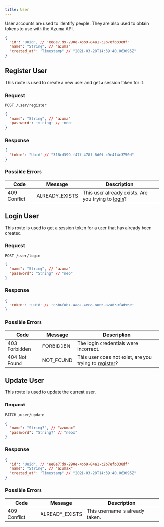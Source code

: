```yaml
---
title: User
---
```


User accounts are used to identify people. They are also used to obtain tokens to use with the Azuma API.

```json
{
  "id": "Uuid", // "ee8e77d9-290e-4bb9-84a1-c2b7efb338df"
  "name": "String", // "azuma"
  "created_at": "Timestamp" // "2021-03-28T14:39:40.063095Z"
}
```

## Register User

This route is used to create a new user and get a session token for it.

### Request

`POST /user/register`

```json
{
  "name": "String", // "azuma"
  "password": "String" // "neo"
}
```

### Response

```json
{
  "token": "Uuid" // "318cd399-f47f-478f-8d09-c9c414c3750d"
}
```

### Possible Errors

| Code         | Message        | Description                                                       |
| ------------ | -------------- | ----------------------------------------------------------------- |
| 409 Conflict | ALREADY_EXISTS | This user already exists. Are you trying to [login](#login-user)? |

## Login User

This route is used to get a session token for a user that has already been created.

### Request

`POST /user/login`

```json
{
  "name": "String", // "azuma"
  "password": "String" // "neo"
}
```

### Response

```json
{
  "token": "Uuid" // "c3b6f0b1-4a81-4ec8-800e-a2ad39f4d56e"
}
```

### Possible Errors

| Code          | Message   | Description                                                             |
| ------------- | --------- | ----------------------------------------------------------------------- |
| 403 Forbidden | FORBIDDEN | The login credentials were incorrect.                                   |
| 404 Not Found | NOT_FOUND | This user does not exist, are you trying to [register](#register-user)? |

## Update User

This route is used to update the current user.

### Request

`PATCH /user/update`

```json
{
  "name": "String?", // "azumax"
  "password": "String?" // "neox"
}
```

### Response

```json
{
  "id": "Uuid", // "ee8e77d9-290e-4bb9-84a1-c2b7efb338df"
  "name": "String", // "azumax"
  "created_at": "Timestamp" // "2021-03-28T14:39:40.063095Z"
}
```

### Possible Errors

| Code         | Message        | Description                     |
| ------------ | -------------- | ------------------------------- |
| 409 Conflict | ALREADY_EXISTS | This username is already taken. |
